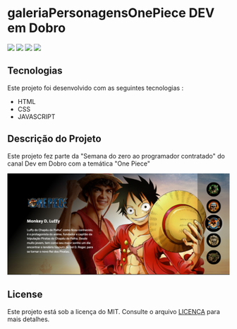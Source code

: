 # galeriaPersonagensOnePiece DEV em Dobro
<p>
    <img src="https://img.shields.io/github/languages/count/alexklenio/galeriaPersonagensOnePiece"/>
    <img src="https://img.shields.io/github/repo-size/alexklenio/galeriaPersonagensOnePiece"/>
    <img src="https://img.shields.io/github/last-commit/alexklenio/galeriaPersonagensOnePiece"/>
    <img src="https://img.shields.io/github/issues/alexklenio/galeriaPersonagensOnePiece"/>
</p>

## Tecnologias 

Este projeto foi desenvolvido com as seguintes tecnologias : 

- HTML
- CSS
- JAVASCRIPT

## Descrição do Projeto

Este projeto fez parte da "Semana do zero ao programador contratado" do canal Dev em Dobro com a temática "One Piece"

![image](https://raw.githubusercontent.com/alexklenio/galeriaPersonagensOnePiece/main/src/imagens/site.png)


## License

Este projeto está sob a licença do MIT. Consulte o arquivo [LICENÇA](https://github.com/alexklenio/galeriaPersonagensOnePiece/blob/main/LICENSE) para mais detalhes.
